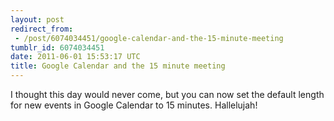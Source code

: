 ```yaml
---
layout: post
redirect_from:
 - /post/6074034451/google-calendar-and-the-15-minute-meeting
tumblr_id: 6074034451
date: 2011-06-01 15:53:17 UTC
title: Google Calendar and the 15 minute meeting
---
```


I thought this day would never come, but you can now set the default length for new events in Google Calendar to 15 minutes. Hallelujah!
